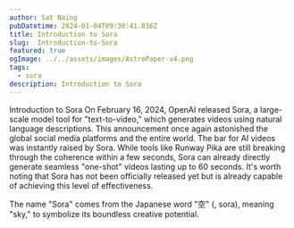 ```yaml
---
author: Sat Naing
pubDatetime: 2024-01-04T09:30:41.816Z
title: Introduction to Sora
slug:  Introduction-to-Sora
featured: true
ogImage: ../../assets/images/AstroPaper-v4.png
tags:
  - sora
description: Introduction to Sora
---
```


Introduction to Sora
On February 16, 2024, OpenAI released Sora, a large-scale model tool for "text-to-video," which generates videos using natural language descriptions. This announcement once again astonished the global social media platforms and the entire world. The bar for AI videos was instantly raised by Sora. While tools like Runway Pika are still breaking through the coherence within a few seconds, Sora can already directly generate seamless "one-shot" videos lasting up to 60 seconds. It's worth noting that Sora has not been officially released yet but is already capable of achieving this level of effectiveness.

The name "Sora" comes from the Japanese word "空" (, sora), meaning "sky," to symbolize its boundless creative potential.
